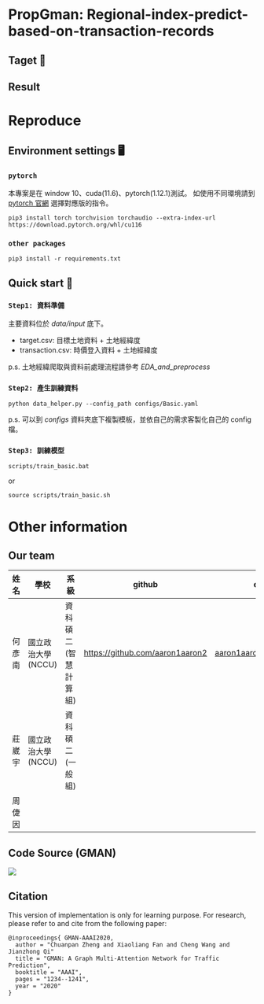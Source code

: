 # PropGman: Regional-index-predict-based-on-transaction-records

## Taget 🎯 


## Result 


# Reproduce
## Environment settings 🖥️
### `pytorch`
本專案是在 window 10、cuda(11.6)、pytorch(1.12.1)測試。
如使用不同環境請到 [pytorch 官網](https://pytorch.org/) 選擇對應版的指令。
```
pip3 install torch torchvision torchaudio --extra-index-url https://download.pytorch.org/whl/cu116
```
### `other packages`
```
pip3 install -r requirements.txt
```
## Quick start 🙋
### `Step1: 資料準備`
主要資料位於 *data/input* 底下。
- target.csv: 目標土地資料 + 土地經緯度
- transaction.csv: 時價登入資料 + 土地經緯度

p.s. 土地經緯爬取與資料前處理流程請參考 *EDA_and_preprocess*

### `Step2: 產生訓練資料`

```shell
python data_helper.py --config_path configs/Basic.yaml
```
p.s. 可以到 *configs* 資料夾底下複製模板，並依自己的需求客製化自己的 config 檔。

### `Step3: 訓練模型`
```shell
scripts/train_basic.bat
```
or
```shell
source scripts/train_basic.sh
```
# Other information
## Our team
|姓名|學校|系級|github|email|
|-|-|-|-|-|
|何彥南|國立政治大學(NCCU)|資科碩二(智慧計算組)|https://github.com/aaron1aaron2|aaron1aaron2@gmail.com|
|莊崴宇|國立政治大學(NCCU)|資科碩二(一般組)|||
|周倢因||||

## Code Source (GMAN)
[![](https://github-readme-stats.vercel.app/api/pin/?username=VincLee8188&repo=GMAN-PyTorch)](https://github.com/VincLee8188/GMAN-PyTorch)

## Citation

This version of implementation is only for learning purpose. For research, please refer to  and  cite from the following paper:
```
@inproceedings{ GMAN-AAAI2020,
  author = "Chuanpan Zheng and Xiaoliang Fan and Cheng Wang and Jianzhong Qi"
  title = "GMAN: A Graph Multi-Attention Network for Traffic Prediction",
  booktitle = "AAAI",
  pages = "1234--1241",
  year = "2020"
}
```
